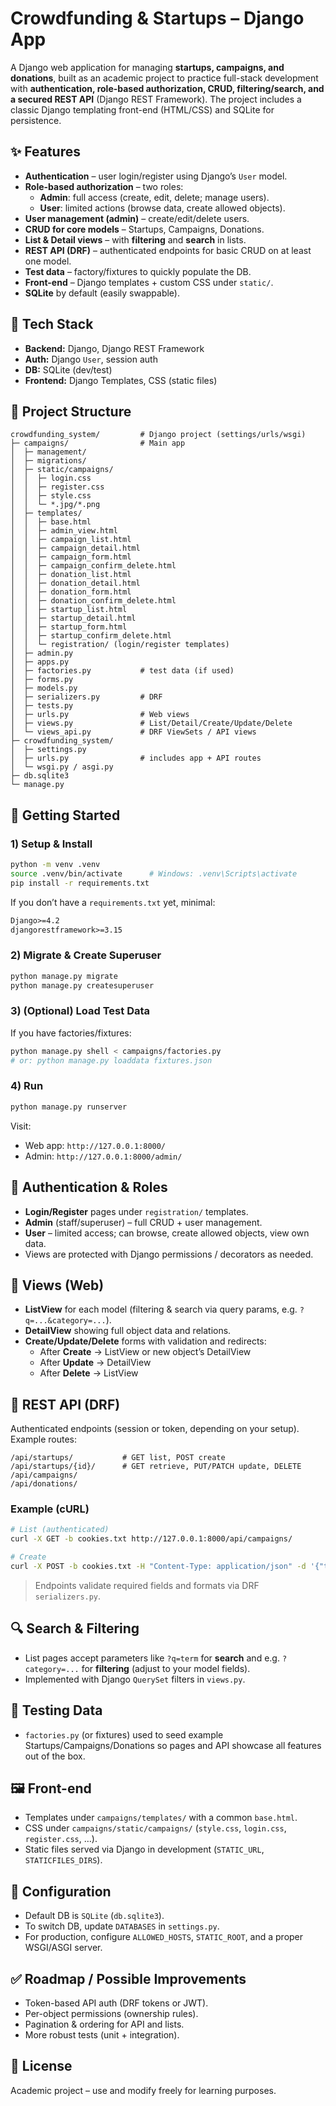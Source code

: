 # Crowdfunding & Startups – Django App

A Django web application for managing **startups, campaigns, and donations**, built as an academic project to practice full-stack development with **authentication, role-based authorization, CRUD, filtering/search, and a secured REST API** (Django REST Framework). The project includes a classic Django templating front-end (HTML/CSS) and SQLite for persistence.

## ✨ Features

- **Authentication** – user login/register using Django’s `User` model.  
- **Role-based authorization** – two roles:
  - **Admin**: full access (create, edit, delete; manage users).  
  - **User**: limited actions (browse data, create allowed objects).
- **User management (admin)** – create/edit/delete users.
- **CRUD for core models** – Startups, Campaigns, Donations.  
- **List & Detail views** – with **filtering** and **search** in lists.  
- **REST API (DRF)** – authenticated endpoints for basic CRUD on at least one model.  
- **Test data** – factory/fixtures to quickly populate the DB.  
- **Front-end** – Django templates + custom CSS under `static/`.  
- **SQLite** by default (easily swappable).

## 🧱 Tech Stack

- **Backend:** Django, Django REST Framework  
- **Auth:** Django `User`, session auth  
- **DB:** SQLite (dev/test)  
- **Frontend:** Django Templates, CSS (static files)  

## 📁 Project Structure

```
crowdfunding_system/         # Django project (settings/urls/wsgi)
├─ campaigns/                # Main app
│  ├─ management/
│  ├─ migrations/
│  ├─ static/campaigns/
│  │  ├─ login.css
│  │  ├─ register.css
│  │  ├─ style.css
│  │  └─ *.jpg/*.png
│  ├─ templates/
│  │  ├─ base.html
│  │  ├─ admin_view.html
│  │  ├─ campaign_list.html
│  │  ├─ campaign_detail.html
│  │  ├─ campaign_form.html
│  │  ├─ campaign_confirm_delete.html
│  │  ├─ donation_list.html
│  │  ├─ donation_detail.html
│  │  ├─ donation_form.html
│  │  ├─ donation_confirm_delete.html
│  │  ├─ startup_list.html
│  │  ├─ startup_detail.html
│  │  ├─ startup_form.html
│  │  ├─ startup_confirm_delete.html
│  │  └─ registration/ (login/register templates)
│  ├─ admin.py
│  ├─ apps.py
│  ├─ factories.py           # test data (if used)
│  ├─ forms.py
│  ├─ models.py
│  ├─ serializers.py         # DRF
│  ├─ tests.py
│  ├─ urls.py                # Web views
│  ├─ views.py               # List/Detail/Create/Update/Delete
│  └─ views_api.py           # DRF ViewSets / API views
├─ crowdfunding_system/
│  ├─ settings.py
│  ├─ urls.py                # includes app + API routes
│  └─ wsgi.py / asgi.py
├─ db.sqlite3
└─ manage.py
```

## 🚀 Getting Started

### 1) Setup & Install
```bash
python -m venv .venv
source .venv/bin/activate      # Windows: .venv\Scripts\activate
pip install -r requirements.txt
```

If you don’t have a `requirements.txt` yet, minimal:
```txt
Django>=4.2
djangorestframework>=3.15
```

### 2) Migrate & Create Superuser
```bash
python manage.py migrate
python manage.py createsuperuser
```

### 3) (Optional) Load Test Data
If you have factories/fixtures:
```bash
python manage.py shell < campaigns/factories.py
# or: python manage.py loaddata fixtures.json
```

### 4) Run
```bash
python manage.py runserver
```
Visit:
- Web app: `http://127.0.0.1:8000/`
- Admin: `http://127.0.0.1:8000/admin/`

## 🔐 Authentication & Roles

- **Login/Register** pages under `registration/` templates.  
- **Admin** (staff/superuser) – full CRUD + user management.  
- **User** – limited access; can browse, create allowed objects, view own data.  
- Views are protected with Django permissions / decorators as needed.

## 🧭 Views (Web)

- **ListView** for each model (filtering & search via query params, e.g. `?q=...&category=...`).  
- **DetailView** showing full object data and relations.  
- **Create/Update/Delete** forms with validation and redirects:
  - After **Create** → ListView or new object’s DetailView  
  - After **Update** → DetailView  
  - After **Delete** → ListView

## 📡 REST API (DRF)

Authenticated endpoints (session or token, depending on your setup). Example routes:

```
/api/startups/           # GET list, POST create
/api/startups/{id}/      # GET retrieve, PUT/PATCH update, DELETE
/api/campaigns/
/api/donations/
```

### Example (cURL)
```bash
# List (authenticated)
curl -X GET -b cookies.txt http://127.0.0.1:8000/api/campaigns/

# Create
curl -X POST -b cookies.txt -H "Content-Type: application/json" -d '{"title":"Clean Water","goal":5000,"startup":1}' http://127.0.0.1:8000/api/campaigns/
```

> Endpoints validate required fields and formats via DRF `serializers.py`.

## 🔍 Search & Filtering

- List pages accept parameters like `?q=term` for **search** and e.g. `?category=...` for **filtering** (adjust to your model fields).
- Implemented with Django `QuerySet` filters in `views.py`.

## 🧪 Testing Data

- `factories.py` (or fixtures) used to seed example Startups/Campaigns/Donations so pages and API showcase all features out of the box.

## 🖼️ Front-end

- Templates under `campaigns/templates/` with a common `base.html`.  
- CSS under `campaigns/static/campaigns/` (`style.css`, `login.css`, `register.css`, …).  
- Static files served via Django in development (`STATIC_URL`, `STATICFILES_DIRS`).

## 🔧 Configuration

- Default DB is `SQLite` (`db.sqlite3`).  
- To switch DB, update `DATABASES` in `settings.py`.  
- For production, configure `ALLOWED_HOSTS`, `STATIC_ROOT`, and a proper WSGI/ASGI server.

## ✅ Roadmap / Possible Improvements

- Token-based API auth (DRF tokens or JWT).  
- Per-object permissions (ownership rules).  
- Pagination & ordering for API and lists.  
- More robust tests (unit + integration).  

## 📜 License

Academic project – use and modify freely for learning purposes.
